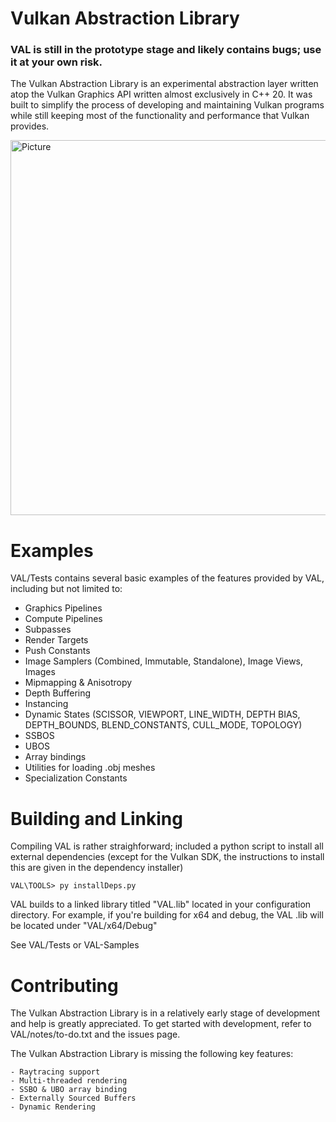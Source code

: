 # Vulkan Abstraction Library
### VAL is still in the prototype stage and likely contains bugs; use it at your own risk.

The Vulkan Abstraction Library is an experimental abstraction layer written atop the Vulkan Graphics API written almost exclusively in C++ 20. It was built to simplify the process of developing and maintaining Vulkan programs while still keeping most of the functionality and performance that Vulkan provides.

<img src="https://github.com/user-attachments/assets/fdfbd756-829b-446d-a9b2-ecf52f594aab" 
        alt="Picture" 
        width="800" 
        height="600" 
        style="display: block; margin: 0 auto" />
        

# Examples
VAL/Tests contains several basic examples of the features provided by VAL, including but not limited to:

- Graphics Pipelines
- Compute Pipelines
- Subpasses
- Render Targets
- Push Constants
- Image Samplers (Combined, Immutable, Standalone), Image Views, Images
- Mipmapping & Anisotropy
- Depth Buffering
- Instancing
- Dynamic States (SCISSOR, VIEWPORT, LINE_WIDTH, DEPTH BIAS, DEPTH_BOUNDS, BLEND_CONSTANTS, CULL_MODE, TOPOLOGY)
- SSBOS
- UBOS
- Array bindings
- Utilities for loading .obj meshes
- Specialization Constants

# Building and Linking
Compiling VAL is rather straighforward; included a python script to install all external dependencies (except for the Vulkan SDK, the instructions to install this are given in the dependency installer)
```
VAL\TOOLS> py installDeps.py
```
VAL builds to a linked library titled "VAL.lib" located in your configuration directory.
For example, if you're building for x64 and debug, the VAL .lib will be located under "VAL/x64/Debug"

See VAL/Tests or VAL-Samples
# Contributing
The Vulkan Abstraction Library is in a relatively early stage of development and help is greatly appreciated.
To get started with development, refer to VAL/notes/to-do.txt and the issues page.

The Vulkan Abstraction Library is missing the following key features:
```
- Raytracing support
- Multi-threaded rendering
- SSBO & UBO array binding
- Externally Sourced Buffers
- Dynamic Rendering
```
